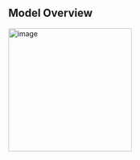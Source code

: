 
## Model Overview
<img width="245" alt="image" src="https://github.com/user-attachments/assets/18698eb6-af65-42ef-84dc-554be5d5feab" />
